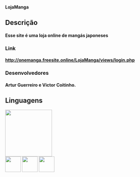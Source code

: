 #### LojaManga
## Descrição
#### Esse site é uma loja online de mangás japoneses
### Link
#### http://onemanga.freesite.online/LojaManga/views/login.php
### Desenvolvedores
#### Artur Guerreiro e Victor Coitinho.
## Linguagens
<div>
    <img height="150px" src="https://github-readme-stats.vercel.app/api/top-langs/?username=ArturF09&layout=compact">
</div>
<div>
<img  height="50px" witdh="60px" src="https://cdn.jsdelivr.net/gh/devicons/devicon@latest/icons/php/php-original.svg" />
<img height="50px" witdh="60px" src="https://cdn.jsdelivr.net/gh/devicons/devicon@latest/icons/html5/html5-original.svg" />
<img height="50px" witdh="60px" src="https://cdn.jsdelivr.net/gh/devicons/devicon@latest/icons/css3/css3-original.svg" />
</div>    
